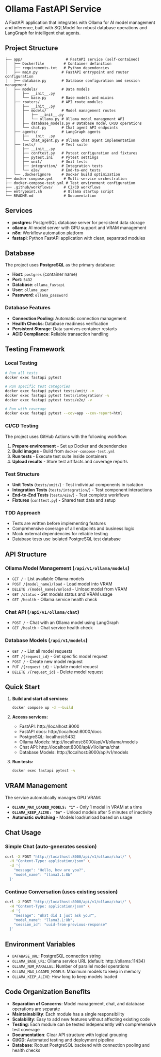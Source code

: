 # Ollama FastAPI Service

A FastAPI application that integrates with Ollama for AI model management and inference, built with SQLModel for robust database operations and LangGraph for intelligent chat agents.

## Project Structure

```
├── app/                    # FastAPI service (self-contained)
│   ├── Dockerfile         # Container definition
│   ├── requirements.txt   # Python dependencies
│   ├── main.py           # FastAPI entrypoint and router configuration
│   ├── database.py       # Database configuration and session management
│   ├── models/           # Data models
│   │   ├── __init__.py
│   │   └── base.py       # Base models and mixins
│   ├── routers/          # API route modules
│   │   ├── __init__.py
│   │   ├── models/       # Model management routes
│   │   │   ├── __init__.py
│   │   │   └── ollama.py # Ollama model management API
│   │   ├── database_models.py # Database model CRUD operations
│   │   └── chat.py       # Chat agent API endpoints
│   ├── agents/           # LangGraph agents
│   │   ├── __init__.py
│   │   └── chat_agent.py # Ollama chat agent implementation
│   ├── tests/            # Test suite
│   │   ├── __init__.py
│   │   ├── conftest.py   # Pytest configuration and fixtures
│   │   ├── pytest.ini    # Pytest settings
│   │   ├── unit/         # Unit tests
│   │   ├── integration/  # Integration tests
│   │   └── e2e/          # End-to-end tests
│   └── .dockerignore     # Docker build optimization
├── docker-compose.yml     # Multi-service orchestration
├── docker-compose-test.yml # Test environment configuration
├── .github/workflows/     # CI/CD workflows
├── entrypoint.sh          # Ollama startup script
└── README.md              # Documentation
```

## Services

- **postgres**: PostgreSQL database server for persistent data storage
- **ollama**: AI model server with GPU support and VRAM management
- **n8n**: Workflow automation platform
- **fastapi**: Python FastAPI application with clean, separated modules

## Database

The project uses **PostgreSQL** as the primary database:
- **Host**: `postgres` (container name)
- **Port**: `5432`
- **Database**: `ollama_fastapi`
- **User**: `ollama_user`
- **Password**: `ollama_password`

### Database Features
- **Connection Pooling**: Automatic connection management
- **Health Checks**: Database readiness verification
- **Persistent Storage**: Data survives container restarts
- **ACID Compliance**: Reliable transaction handling

## Testing Framework

### Local Testing
```bash
# Run all tests
docker exec fastapi pytest

# Run specific test categories
docker exec fastapi pytest tests/unit/ -v
docker exec fastapi pytest tests/integration/ -v
docker exec fastapi pytest tests/e2e/ -v

# Run with coverage
docker exec fastapi pytest --cov=app --cov-report=html
```

### CI/CD Testing
The project uses GitHub Actions with the following workflow:
1. **Prepare environment** - Set up Docker and dependencies
2. **Build images** - Build from `docker-compose-test.yml`
3. **Run tests** - Execute test suite inside containers
4. **Upload results** - Store test artifacts and coverage reports

### Test Structure
- **Unit Tests** (`tests/unit/`) - Test individual components in isolation
- **Integration Tests** (`tests/integration/`) - Test component interactions
- **End-to-End Tests** (`tests/e2e/`) - Test complete workflows
- **Fixtures** (`conftest.py`) - Shared test data and setup

### TDD Approach
- Tests are written before implementing features
- Comprehensive coverage of all endpoints and business logic
- Mock external dependencies for reliable testing
- Database tests use isolated PostgreSQL test database

## API Structure

### Ollama Model Management (`/api/v1/ollama/models`)
- `GET /` - List available Ollama models
- `POST /{model_name}/load` - Load model into VRAM
- `DELETE /{model_name}/unload` - Unload model from VRAM
- `GET /status` - Get models status and VRAM usage
- `GET /health` - Ollama service health check

### Chat API (`/api/v1/ollama/chat`)
- `POST /` - Chat with an Ollama model using LangGraph
- `GET /health` - Chat service health check

### Database Models (`/api/v1/models`)
- `GET /` - List all model requests
- `GET /{request_id}` - Get specific model request
- `POST /` - Create new model request
- `PUT /{request_id}` - Update model request
- `DELETE /{request_id}` - Delete model request

## Quick Start

1. **Build and start all services:**
   ```bash
   docker compose up -d --build
   ```

2. **Access services:**
   - FastAPI: http://localhost:8000
   - FastAPI docs: http://localhost:8000/docs
   - PostgreSQL: localhost:5432
   - Ollama Models: http://localhost:8000/api/v1/ollama/models
   - Chat API: http://localhost:8000/api/v1/ollama/chat
   - Database Models: http://localhost:8000/api/v1/models

3. **Run tests:**
   ```bash
   docker exec fastapi pytest -v
   ```

## VRAM Management

The service automatically manages GPU VRAM:
- **`OLLAMA_MAX_LOADED_MODELS: "1"`** - Only 1 model in VRAM at a time
- **`OLLAMA_KEEP_ALIVE: "5m"`** - Unload models after 5 minutes of inactivity
- **Automatic switching** - Models load/unload based on usage

## Chat Usage

### Simple Chat (auto-generates session)
```bash
curl -X POST "http://localhost:8000/api/v1/ollama/chat/" \
  -H "Content-Type: application/json" \
  -d '{
    "message": "Hello, how are you?",
    "model_name": "llama3.1:8b"
  }'
```

### Continue Conversation (uses existing session)
```bash
curl -X POST "http://localhost:8000/api/v1/ollama/chat/" \
  -H "Content-Type: application/json" \
  -d '{
    "message": "What did I just ask you?",
    "model_name": "llama3.1:8b",
    "session_id": "uuid-from-previous-response"
  }'
```

## Environment Variables

- `DATABASE_URL`: PostgreSQL connection string
- `OLLAMA_BASE_URL`: Ollama service URL (default: http://ollama:11434)
- `OLLAMA_NUM_PARALLEL`: Number of parallel model operations
- `OLLAMA_MAX_LOADED_MODELS`: Maximum models to keep in memory
- `OLLAMA_KEEP_ALIVE`: How long to keep models loaded

## Code Organization Benefits

- **Separation of Concerns**: Model management, chat, and database operations are separate
- **Maintainability**: Each module has a single responsibility
- **Scalability**: Easy to add new features without affecting existing code
- **Testing**: Each module can be tested independently with comprehensive test coverage
- **Documentation**: Clear API structure with logical grouping
- **CI/CD**: Automated testing and deployment pipeline
- **Database**: Robust PostgreSQL backend with connection pooling and health checks